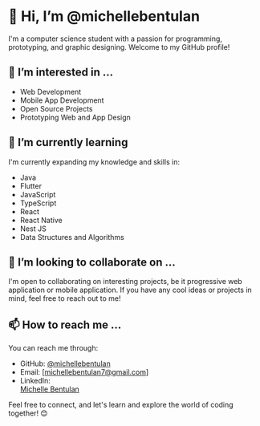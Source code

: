 # 👋 Hi, I’m @michellebentulan

I'm a computer science student with a passion for programming, prototyping, and graphic designing. Welcome to my GitHub profile!

## 👀 I’m interested in ...

- Web Development
- Mobile App Development
- Open Source Projects
- Prototyping Web and App Design

## 🌱 I’m currently learning

I'm currently expanding my knowledge and skills in:

- Java
- Flutter
- JavaScript
- TypeScript
- React
- React Native
- Nest JS
- Data Structures and Algorithms

## 💞️ I’m looking to collaborate on ...

I'm open to collaborating on interesting projects, be it progressive web application or mobile application. If you have any cool ideas or projects in mind, feel free to reach out to me!

## 📫 How to reach me ...

You can reach me through:

- GitHub: [@michellebentulan](https://github.com/michellebentulan) 
- Email: [michellebentulan7@gmail.com]
- LinkedIn: <div class="badge-base LI-profile-badge" data-locale="tl_PH"  data-size="medium" data-theme="dark" data-type="HORIZONTAL" data-vanity="michelle-bentulan-a03914313" data-version="v1"><a class="badge-base__link LI-simple-link" href="https://ph.linkedin.com/in/michelle-bentulan-a03914313?trk=profile-badge">Michelle Bentulan</a></div>

Feel free to connect, and let's learn and explore the world of coding together! 😊
